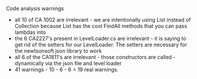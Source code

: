 Code analysis warnings
- all 10 of CA 1002 are irrelevant - we are intentionally using List instead of Collection because List has the cool FindAll methods that you can pass lambdas into
- the 6 CA2227's present in LevelLoader.cs are irrelevant - it is saying to get rid of the setters for our LevelLoader. The setters are necessary for the newtsonsoft json library to work
- all 6 of the CA1811's are irrelevant - those constructors are called - dynamically via the json file and level loader
- 41 warnings - 10 - 6 - 6 = 19 real warnings.

